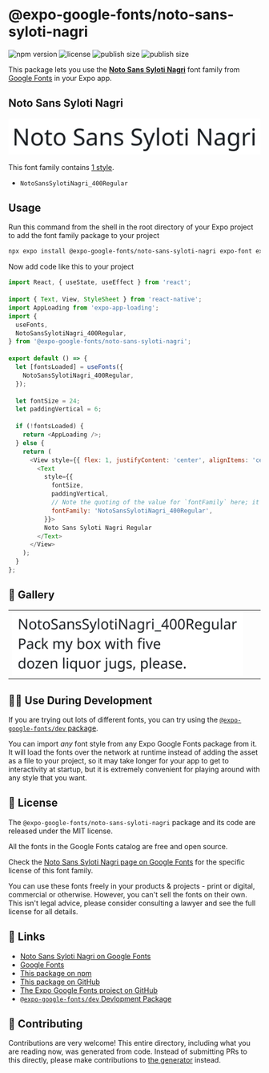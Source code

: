 # @expo-google-fonts/noto-sans-syloti-nagri

![npm version](https://flat.badgen.net/npm/v/@expo-google-fonts/noto-sans-syloti-nagri)
![license](https://flat.badgen.net/github/license/expo/google-fonts)
![publish size](https://flat.badgen.net/packagephobia/install/@expo-google-fonts/noto-sans-syloti-nagri)
![publish size](https://flat.badgen.net/packagephobia/publish/@expo-google-fonts/noto-sans-syloti-nagri)

This package lets you use the [**Noto Sans Syloti Nagri**](https://fonts.google.com/specimen/Noto+Sans+Syloti+Nagri) font family from [Google Fonts](https://fonts.google.com/) in your Expo app.

## Noto Sans Syloti Nagri

![Noto Sans Syloti Nagri](./font-family.png)

This font family contains [1 style](#-gallery).

- `NotoSansSylotiNagri_400Regular`

## Usage

Run this command from the shell in the root directory of your Expo project to add the font family package to your project
```sh
npx expo install @expo-google-fonts/noto-sans-syloti-nagri expo-font expo-app-loading
```

Now add code like this to your project
```js
import React, { useState, useEffect } from 'react';

import { Text, View, StyleSheet } from 'react-native';
import AppLoading from 'expo-app-loading';
import {
  useFonts,
  NotoSansSylotiNagri_400Regular,
} from '@expo-google-fonts/noto-sans-syloti-nagri';

export default () => {
  let [fontsLoaded] = useFonts({
    NotoSansSylotiNagri_400Regular,
  });

  let fontSize = 24;
  let paddingVertical = 6;

  if (!fontsLoaded) {
    return <AppLoading />;
  } else {
    return (
      <View style={{ flex: 1, justifyContent: 'center', alignItems: 'center' }}>
        <Text
          style={{
            fontSize,
            paddingVertical,
            // Note the quoting of the value for `fontFamily` here; it expects a string!
            fontFamily: 'NotoSansSylotiNagri_400Regular',
          }}>
          Noto Sans Syloti Nagri Regular
        </Text>
      </View>
    );
  }
};

```

## 🔡 Gallery


||||
|-|-|-|
|![NotoSansSylotiNagri_400Regular](./NotoSansSylotiNagri_400Regular.ttf.png)||||


## 👩‍💻 Use During Development

If you are trying out lots of different fonts, you can try using the [`@expo-google-fonts/dev` package](https://github.com/expo/google-fonts/tree/master/font-packages/dev#readme).

You can import *any* font style from any Expo Google Fonts package from it. It will load the fonts
over the network at runtime instead of adding the asset as a file to your project, so it may take longer
for your app to get to interactivity at startup, but it is extremely convenient
for playing around with any style that you want.

## 📖 License

The `@expo-google-fonts/noto-sans-syloti-nagri` package and its code are released under the MIT license.

All the fonts in the Google Fonts catalog are free and open source.

Check the [Noto Sans Syloti Nagri page on Google Fonts](https://fonts.google.com/specimen/Noto+Sans+Syloti+Nagri) for the specific license of this font family.

You can use these fonts freely in your products & projects - print or digital, commercial or otherwise. However, you can't sell the fonts on their own. This isn't legal advice, please consider consulting a lawyer and see the full license for all details.

## 🔗 Links

- [Noto Sans Syloti Nagri on Google Fonts](https://fonts.google.com/specimen/Noto+Sans+Syloti+Nagri)
- [Google Fonts](https://fonts.google.com/)
- [This package on npm](https://www.npmjs.com/package/@expo-google-fonts/noto-sans-syloti-nagri)
- [This package on GitHub](https://github.com/expo/google-fonts/tree/master/font-packages/noto-sans-syloti-nagri)
- [The Expo Google Fonts project on GitHub](https://github.com/expo/google-fonts)
- [`@expo-google-fonts/dev` Devlopment Package](https://github.com/expo/google-fonts/tree/master/font-packages/dev)

## 🤝 Contributing

Contributions are very welcome! This entire directory, including what you are reading now, was generated from code. Instead of submitting PRs to this directly, please make contributions to [the generator](https://github.com/expo/google-fonts/tree/master/packages/generator) instead.
